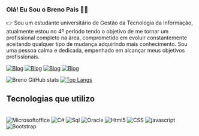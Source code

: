 ### Olá!  Eu Sou o Breno Pais 👦🏻

👉 Sou um estudante universitário de Gestão da Tecnologia da Informação, atualmente estou no 4º período tendo o objetivo de me tornar um profissional completo na área, comprometido em evoluir constantemente aceitando qualquer tipo de mudança adquirindo mais conhecimento. Sou uma pessoa calma e dedicada, empenhado em alcançar meus objetivos profissionais. 

[![Blog](https://img.shields.io/badge/LinkedIn-0077B5?style=for-the-badge&logo=linkedin&logoColor=white)](https://www.linkedin.com/in/brenopais/)
[![Blog](https://img.shields.io/badge/Gmail-D14836?style=for-the-badge&logo=gmail&logoColor=white)](https://mail.google.com/mail/u/0/?tab=rm&ogbl#inbox)
[![Blog](https://img.shields.io/badge/Instagram-E4405F?style=for-the-badge&logo=instagram&logoColor=white)](https://www.instagram.com/brenopaiss/)
[![Blog](https://img.shields.io/badge/WhatsApp-25D366?style=for-the-badge&logo=whatsapp&logoColor=white)](https://api.whatsapp.com/send/?phone=557998061518&text&type=phone_number&app_absent=0)

![Breno GitHub stats](https://github-readme-stats.vercel.app/api?username=Brenopais&theme=blue-green)
[![Top Langs](https://github-readme-stats.vercel.app/api/top-langs/?username=Brenopais)](https://github.com/Brenopais/github-readme-stats)

## Tecnologias que utilizo
<Div style="Display: inline_block"> <br/>
<img align="center" alt="Microsoftoffice" src="https://img.shields.io/badge/Microsoft_Office-D83B01?style=for-the-badge&logo=microsoft-office&logoColor=white"/>
<img align="center" alt="C#" src="https://img.shields.io/badge/C%23-239120?style=for-the-badge&logo=c-sharp&logoColor=white"/>
<img align="center" alt="Sql" src="https://img.shields.io/badge/Microsoft%20SQL%20Server-CC2927?style=for-the-badge&logo=microsoft%20sql%20server&logoColor=white"/>
<img align="center" alt="Oracle" src="https://img.shields.io/badge/Oracle-F80000?style=for-the-badge&logo=Oracle&logoColor=white"/>
<img align="center" alt="Html5" src="https://img.shields.io/badge/HTML5-E34F26?style=for-the-badge&logo=html5&logoColor=white"/>
<img align="center" alt="CSS" src="https://img.shields.io/badge/CSS3-1572B6?style=for-the-badge&logo=css3&logoColor=white"/>
<img align="center" alt="javascript" src="https://img.shields.io/badge/JavaScript-F7DF1E?style=for-the-badge&logo=javascript&logoColor=black"/>
<img align="center" alt="Bootstrap" src="https://img.shields.io/badge/Bootstrap-563D7C?style=for-the-badge&logo=bootstrap&logoColor=white"/>
</div><br/>
